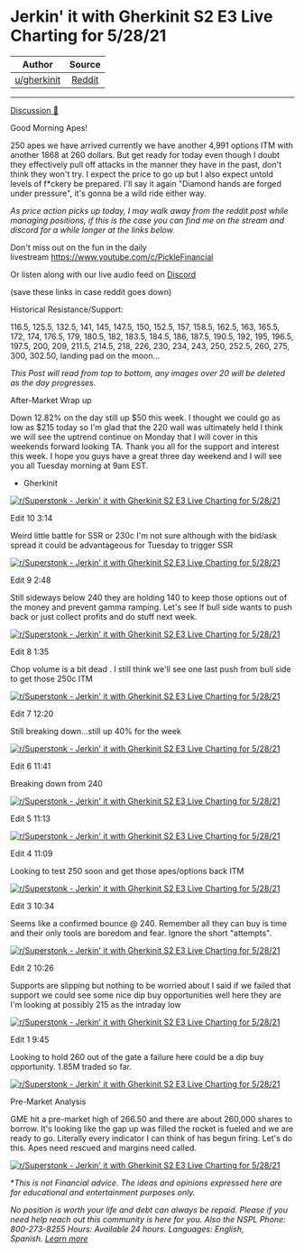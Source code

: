Jerkin' it with Gherkinit S2 E3 Live Charting for 5/28/21
=========================================================

| Author       | Source       | 
| :-------------: |:-------------:|
|  [u/gherkinit](https://www.reddit.com/user/gherkinit/) | [Reddit](https://www.reddit.com/r/Superstonk/comments/nmx1bm/jerkin_it_with_gherkinit_s2_e3_live_charting_for/) | 

---

[Discussion 🦍](https://www.reddit.com/r/Superstonk/search?q=flair_name%3A%22Discussion%20%F0%9F%A6%8D%22&restrict_sr=1)

Good Morning Apes!

250 apes we have arrived currently we have another 4,991 options ITM with another 1868 at 260 dollars. But get ready for today even though I doubt they effectively pull off attacks in the manner they have in the past, don't think they won't try. I expect the price to go up but I also expect untold levels of f*ckery be prepared. I'll say it again "Diamond hands are forged under pressure", it's gonna be a wild ride either way.

*As price action picks up today, I may walk away from the reddit post while managing positions, if this is the case you can find me on the stream and discord for a while longer at the links below.*

Don't miss out on the fun in the daily livestream <https://www.youtube.com/c/PickleFinancial>

Or listen along with our live audio feed on [Discord](https://discord.gg/HbqnUVsSrH)

(save these links in case reddit goes down)

Historical Resistance/Support:

116.5, 125.5, 132.5, 141, 145, 147.5, 150, 152.5, 157, 158.5, 162.5, 163, 165.5, 172, 174, 176.5, 179, 180.5, 182, 183.5, 184.5, 186, 187.5, 190.5, 192, 195, 196.5, 197.5, 200, 209, 211.5, 214.5, 218, 226, 230, 234, 243, 250, 252.5, 260, 275, 300, 302.50, landing pad on the moon...

*This Post will read from top to bottom, any images over 20 will be deleted as the day progresses.*

After-Market Wrap up

Down 12.82% on the day still up $50 this week. I thought we could go as low as $215 today so I'm glad that the 220 wall was ultimately held I think we will see the uptrend continue on Monday that I will cover in this weekends forward looking TA. Thank you all for the support and interest this week. I hope you guys have a great three day weekend and I will see you all Tuesday morning at 9am EST.

- Gherkinit

[![r/Superstonk - Jerkin' it with Gherkinit S2 E3 Live Charting for 5/28/21](https://preview.redd.it/k0ha7oov3x171.png?width=715&format=png&auto=webp&s=7434d30b139e76ee207afc92ba443ce473f542ab)](https://preview.redd.it/k0ha7oov3x171.png?width=715&format=png&auto=webp&s=7434d30b139e76ee207afc92ba443ce473f542ab)

Edit 10 3:14

Weird little battle for SSR or 230c I'm not sure although with the bid/ask spread it could be advantageous for Tuesday to trigger SSR

[![r/Superstonk - Jerkin' it with Gherkinit S2 E3 Live Charting for 5/28/21](https://preview.redd.it/0hiqz012vw171.png?width=1496&format=png&auto=webp&s=b7664cb669f6becb01110ace3433d36c2ea36bb2)](https://preview.redd.it/0hiqz012vw171.png?width=1496&format=png&auto=webp&s=b7664cb669f6becb01110ace3433d36c2ea36bb2)

Edit 9 2:48

Still sideways below 240 they are holding 140 to keep those options out of the money and prevent gamma ramping. Let's see If bull side wants to push back or just collect profits and do stuff next week.

[![r/Superstonk - Jerkin' it with Gherkinit S2 E3 Live Charting for 5/28/21](https://preview.redd.it/9t9yy66dqw171.png?width=1631&format=png&auto=webp&s=8f3b667fada1390e70983f3e8ec81a201b24beda)](https://preview.redd.it/9t9yy66dqw171.png?width=1631&format=png&auto=webp&s=8f3b667fada1390e70983f3e8ec81a201b24beda)

Edit 8 1:35

Chop volume is a bit dead . I still think we'll see one last push from bull side to get those 250c ITM

[![r/Superstonk - Jerkin' it with Gherkinit S2 E3 Live Charting for 5/28/21](https://preview.redd.it/9bml11e9dw171.png?width=1404&format=png&auto=webp&s=9d4a7bb794d5c635588e33d2f4d5ac2d2b3455de)](https://preview.redd.it/9bml11e9dw171.png?width=1404&format=png&auto=webp&s=9d4a7bb794d5c635588e33d2f4d5ac2d2b3455de)

Edit 7 12:20

Still breaking down...still up 40% for the week

[![r/Superstonk - Jerkin' it with Gherkinit S2 E3 Live Charting for 5/28/21](https://preview.redd.it/ag92qxk10w171.png?width=1632&format=png&auto=webp&s=461a0eb219ce83d5b546c3f5bd95a3ed8476d60e)](https://preview.redd.it/ag92qxk10w171.png?width=1632&format=png&auto=webp&s=461a0eb219ce83d5b546c3f5bd95a3ed8476d60e)

Edit 6 11:41

Breaking down from 240

[![r/Superstonk - Jerkin' it with Gherkinit S2 E3 Live Charting for 5/28/21](https://preview.redd.it/3bldoh8ysv171.png?width=1429&format=png&auto=webp&s=05a576c4c5e63441518aee331190ff1305bb4eeb)](https://preview.redd.it/3bldoh8ysv171.png?width=1429&format=png&auto=webp&s=05a576c4c5e63441518aee331190ff1305bb4eeb)

Edit 5 11:13

[![r/Superstonk - Jerkin' it with Gherkinit S2 E3 Live Charting for 5/28/21](https://preview.redd.it/z256a0swnv171.png?width=932&format=png&auto=webp&s=359865f6c1455d81876ef4188fba3313c00bff1c)](https://preview.redd.it/z256a0swnv171.png?width=932&format=png&auto=webp&s=359865f6c1455d81876ef4188fba3313c00bff1c)

Edit 4 11:09

Looking to test 250 soon and get those apes/options back ITM

[![r/Superstonk - Jerkin' it with Gherkinit S2 E3 Live Charting for 5/28/21](https://preview.redd.it/9rlh4sxcnv171.png?width=1362&format=png&auto=webp&s=467fcfd6bfd5e3e514b20a1ae58f5c67d8e1df2b)](https://preview.redd.it/9rlh4sxcnv171.png?width=1362&format=png&auto=webp&s=467fcfd6bfd5e3e514b20a1ae58f5c67d8e1df2b)

Edit 3 10:34

Seems like a confirmed bounce @ 240. Remember all they can buy is time and their only tools are boredom and fear. Ignore the short "attempts".

[![r/Superstonk - Jerkin' it with Gherkinit S2 E3 Live Charting for 5/28/21](https://preview.redd.it/8249tk50hv171.png?width=1401&format=png&auto=webp&s=46df2aad2a26ffd145a29b211e3cf008f29bdf75)](https://preview.redd.it/8249tk50hv171.png?width=1401&format=png&auto=webp&s=46df2aad2a26ffd145a29b211e3cf008f29bdf75)

Edit 2 10:26

Supports are slipping but nothing to be worried about I said if we failed that support we could see some nice dip buy opportunities well here they are I'm looking at possibly 215 as the intraday low

[![r/Superstonk - Jerkin' it with Gherkinit S2 E3 Live Charting for 5/28/21](https://preview.redd.it/z4useevsfv171.png?width=1045&format=png&auto=webp&s=83408417348a328ab670be7d151a59d2356343cb)](https://preview.redd.it/z4useevsfv171.png?width=1045&format=png&auto=webp&s=83408417348a328ab670be7d151a59d2356343cb)

Edit 1 9:45

Looking to hold 260 out of the gate a failure here could be a dip buy opportunity. 1.85M traded so far.

[![r/Superstonk - Jerkin' it with Gherkinit S2 E3 Live Charting for 5/28/21](https://preview.redd.it/lf4g7z068v171.png?width=1479&format=png&auto=webp&s=dfc685f5ec0b5f1b58401540674e82ad8e662457)](https://preview.redd.it/lf4g7z068v171.png?width=1479&format=png&auto=webp&s=dfc685f5ec0b5f1b58401540674e82ad8e662457)

Pre-Market Analysis

GME hit a pre-market high of 266.50 and there are about 260,000 shares to borrow. It's looking like the gap up was filled the rocket is fueled and we are ready to go. Literally every indicator I can think of has begun firing. Let's do this. Apes need rescued and margins need called.

[![r/Superstonk - Jerkin' it with Gherkinit S2 E3 Live Charting for 5/28/21](https://preview.redd.it/cmvkwibaxu171.png?width=1632&format=png&auto=webp&s=8885f4ed431f699ac64f50799dd8d20d4e88b1c1)](https://preview.redd.it/cmvkwibaxu171.png?width=1632&format=png&auto=webp&s=8885f4ed431f699ac64f50799dd8d20d4e88b1c1)

**This is not Financial advice. The ideas and opinions expressed here are for educational and entertainment purposes only.*

*No position is worth your life and debt can always be repaid. Please if you need help reach out this community is here for you. Also the NSPL Phone: 800-273-8255 Hours: Available 24 hours. Languages: English, Spanish.* [*Learn more*](https://suicidepreventionlifeline.org/)
